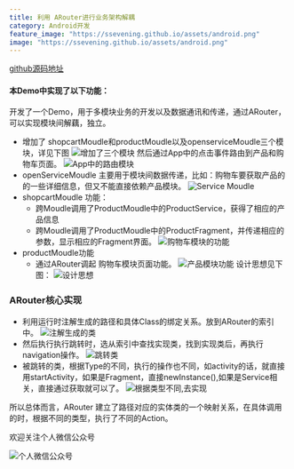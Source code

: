 ```yaml
---
title: 利用 ARouter进行业务架构解耦
category: Android开发
feature_image: "https://ssevening.github.io/assets/android.png"
image: "https://ssevening.github.io/assets/android.png"
---
```




<!-- more -->


[github源码地址](https://github.com/ssevening/ARouter)

#### 本Demo中实现了以下功能：
开发了一个Demo，用于多模块业务的开发以及数据通讯和传递，通过ARouter，可以实现模块间解藕，独立。
* 增加了 shopcartMoudle和productMoudle以及openserviceMoudle三个模块，详见下图
![增加了三个模块](https://ssevening.github.io/assets/arouter/1.png)
然后通过App中的点击事件路由到产品和购物车页面。
![App中的路由模块](https://ssevening.github.io/assets/arouter/2.png)
* openServiceMoudle 主要用于模块间数据传递，比如：购物车要获取产品的的一些详细信息，但又不能直接依赖产品模块。
![Service Moudle](https://ssevening.github.io/assets/arouter/5.png)
* shopcartMoudle 功能：
   * 跨Moudle调用了ProductMoudle中的ProductService，获得了相应的产品信息
   * 跨Moudle调用了ProductMoudle中的ProductFragment，并传递相应的参数，显示相应的Fragment界面。
![购物车模块的功能](https://ssevening.github.io/assets/arouter/4.png)
* productMoudle功能
   * 通过ARouter调起 购物车模块页面功能。
![产品模块功能](https://ssevening.github.io/assets/arouter/3.png)
设计思想见下图：
![设计思想](https://ssevening.github.io/assets/android_biz_refactor.png)

### ARouter核心实现
* 利用运行时注解生成的路径和具体Class的绑定关系。放到ARouter的索引中。
![注解生成的类](https://ssevening.github.io/assets/arouter/6.png)
* 然后执行执行跳转时，选从索引中查找实现类，找到实现类后，再执行navigation操作。
![跳转类](https://ssevening.github.io/assets/arouter/7.png)
* 被跳转的类，根据Type的不同，执行的操作也不同，如activity的话，就直接用startActivity，如果是Fragment，直接newInstance(),如果是Service相关，直接通过获取就可以了。
![根据类型不同,去实现](https://ssevening.github.io/assets/arouter/8.png)


所以总体而言，ARouter 建立了路径对应的实体类的一个映射关系，在具体调用的时，根据不同的类型，执行了不同的Action。

欢迎关注个人微信公众号

![个人微信公众号](https://ssevening.github.io/assets/weichat_qrcode.jpg)




